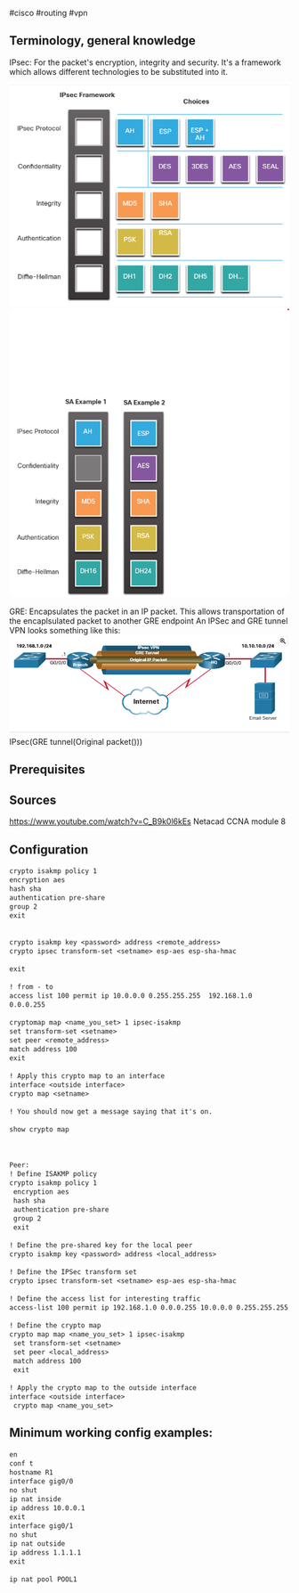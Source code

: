 #cisco  #routing #vpn 

Terminology, general knowledge
---
IPsec: For the packet's encryption, integrity and security. It's a framework which allows different technologies to be substituted into it.

![IPsec Image 1](/Misc/Pictures/screenshot2025-01-29%20090414.png)
![IPsec Image 2](/Misc/Pictures/screenshot2025-01-29%20091801.png)

GRE: Encapsulates the packet in an IP packet. This allows transportation of the encaplsulated packet to another GRE endpoint
An IPSec and GRE tunnel VPN looks something like this:
![GRE encapsulation](/Misc/Pictures/screenshot2025-01-29%20084925.png)
IPsec(GRE tunnel(Original packet()))

Prerequisites
---


Sources
---
https://www.youtube.com/watch?v=C_B9k0l6kEs
Netacad CCNA module 8

Configuration
---
```
crypto isakmp policy 1
encryption aes
hash sha
authentication pre-share
group 2
exit


crypto isakmp key <password> address <remote_address> 
crypto ipsec transform-set <setname> esp-aes esp-sha-hmac

exit

! from - to
access list 100 permit ip 10.0.0.0 0.255.255.255  192.168.1.0 0.0.0.255

cryptomap map <name_you_set> 1 ipsec-isakmp
set transform-set <setname>
set peer <remote_address>
match address 100
exit

! Apply this crypto map to an interface
interface <outside interface>
crypto map <setname>

! You should now get a message saying that it's on.

show crypto map



Peer:
! Define ISAKMP policy
crypto isakmp policy 1
 encryption aes
 hash sha
 authentication pre-share
 group 2
 exit

! Define the pre-shared key for the local peer
crypto isakmp key <password> address <local_address>

! Define the IPSec transform set
crypto ipsec transform-set <setname> esp-aes esp-sha-hmac

! Define the access list for interesting traffic
access-list 100 permit ip 192.168.1.0 0.0.0.255 10.0.0.0 0.255.255.255

! Define the crypto map
crypto map map <name_you_set> 1 ipsec-isakmp
 set transform-set <setname>
 set peer <local_address>
 match address 100
 exit

! Apply the crypto map to the outside interface
interface <outside interface>
 crypto map <name_you_set>

```

Minimum working config examples:
---


```
en
conf t
hostname R1
interface gig0/0
no shut
ip nat inside
ip address 10.0.0.1
exit
interface gig0/1
no shut
ip nat outside
ip address 1.1.1.1
exit

ip nat pool POOL1

```
